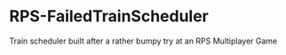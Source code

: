 # RPS-FailedTrainScheduler
Train scheduler built after a rather bumpy try at an RPS Multiplayer Game
